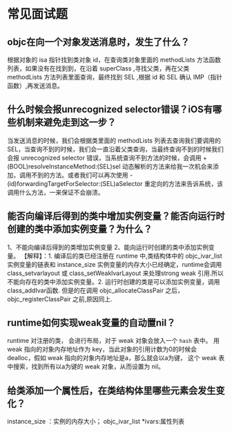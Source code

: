 # 常见面试题

## objc在向一个对象发送消息时，发生了什么？

根据对象的 isa 指针找到类对象 id，在查询类对象里面的 methodLists 方法函数列表，如果没有在找到到，在沿着 superClass ,寻找父类，再在父类 methodLists 方法列表里面查询，最终找到 SEL ,根据 id 和 SEL 确认 IMP（指针函数）,再发送消息。

## 什么时候会报unrecognized selector错误？iOS有哪些机制来避免走到这一步？

当发送消息的时候，我们会根据类里面的 methodLists 列表去查询我们要调用的SEL，当查询不到的时候，我们会一直沿着父类查询，当最终查询不到的时候我们会报 unrecognized selector 错误，当系统查询不到方法的时候，会调用 +(BOOL)resolveInstanceMethod:(SEL)sel 动态解析的方法来给我一次机会来添加，调用不到的方法。或者我们可以再次使用 -(id)forwardingTargetForSelector:(SEL)aSelector 重定向的方法来告诉系统，该调用什么方法，一来保证不会崩溃。


## 能否向编译后得到的类中增加实例变量？能否向运行时创建的类中添加实例变量？为什么？

1、不能向编译后得到的类增加实例变量
2、能向运行时创建的类中添加实例变量。
【解释】：1. 编译后的类已经注册在 runtime 中,类结构体中的 objc_ivar_list 实例变量的链表和 instance_size 实例变量的内存大小已经确定，runtime会调用 class_setvarlayout 或 class_setWeaklvarLayout 来处理strong weak 引用.所以不能向存在的类中添加实例变量。2. 运行时创建的类是可以添加实例变量，调用class_addIvar函数. 但是的在调用 objc_allocateClassPair 之后，objc_registerClassPair 之前,原因同上.

## runtime如何实现weak变量的自动置nil？
runtime 对注册的类， 会进行布局，对于 weak 对象会放入一个 `hash` 表中。 用 weak 指向的对象内存地址作为 key，当此对象的引用计数为0的时候会 dealloc，假如 weak 指向的对象内存地址是a，那么就会以a为键， 这个 weak 表中搜索，找到所有以a为键的 weak 对象，从而设置为 nil。

## 给类添加一个属性后，在类结构体里哪些元素会发生变化？

instance_size ：实例的内存大小；
objc_ivar_list *ivars:属性列表



















